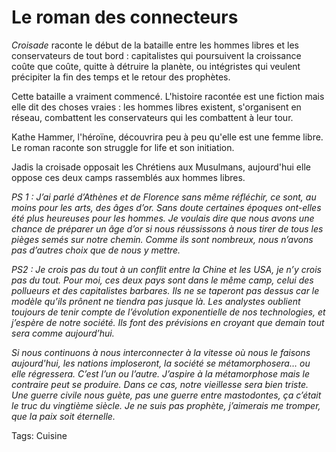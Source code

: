 # Le roman des connecteurs

*Croisade* raconte le début de la bataille entre les hommes libres et les conservateurs de tout bord : capitalistes qui poursuivent la croissance coûte que coûte, quitte à détruire la planète, ou intégristes qui veulent précipiter la fin des temps et le retour des prophètes.

Cette bataille a vraiment commencé. L'histoire racontée est une fiction mais elle dit des choses vraies : les hommes libres existent, s'organisent en réseau, combattent les conservateurs qui les combattent à leur tour.

Kathe Hammer, l'héroïne, découvrira peu à peu qu'elle est une femme libre. Le roman raconte son struggle for life et son initiation.

Jadis la croisade opposait les Chrétiens aux Musulmans, aujourd'hui elle oppose ces deux camps rassemblés aux hommes libres.

*PS 1 : J’ai parlé d’Athènes et de Florence sans même réfléchir, ce sont, au moins pour les arts, des âges d’or. Sans doute certaines époques ont-elles été plus heureuses pour les hommes. Je voulais dire que nous avons une chance de préparer un âge d’or si nous réussissons à nous tirer de tous les pièges semés sur notre chemin. Comme ils sont nombreux, nous n’avons pas d’autres choix que de nous y mettre.*

*PS2 : Je crois pas du tout à un conflit entre la Chine et les USA, je n’y crois pas du tout. Pour moi, ces deux pays sont dans le même camp, celui des pollueurs et des capitalistes barbares. Ils ne se taperont pas dessus car le modèle qu’ils prônent ne tiendra pas jusque là. Les analystes oublient toujours de tenir compte de l’évolution exponentielle de nos technologies, et j’espère de notre société. Ils font des prévisions en croyant que demain tout sera comme aujourd’hui.*

*Si nous continuons à nous interconnecter à la vitesse où nous le faisons aujourd'hui, les nations imploseront, la société se métamorphosera… ou elle régressera. C’est l’un ou l’autre. J’aspire à la métamorphose mais le contraire peut se produire. Dans ce cas, notre vieillesse sera bien triste. Une guerre civile nous guète, pas une guerre entre mastodontes, ça c’était le truc du vingtième siècle. Je ne suis pas prophète, j’aimerais me tromper, que la paix soit éternelle.*

Tags: Cuisine
